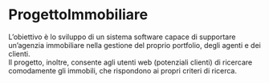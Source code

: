 # ProgettoImmobiliare
L’obiettivo è lo sviluppo di un sistema software capace di supportare un’agenzia
immobiliare nella gestione del proprio portfolio, degli agenti e dei clienti.<br>
Il progetto, inoltre, consente agli utenti web (potenziali clienti) di ricercare comodamente gli
immobili, che rispondono ai propri criteri di ricerca.
